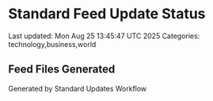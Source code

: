 # Standard Feed Update Status
Last updated: Mon Aug 25 13:45:47 UTC 2025
Categories: technology,business,world

## Feed Files Generated

Generated by Standard Updates Workflow
